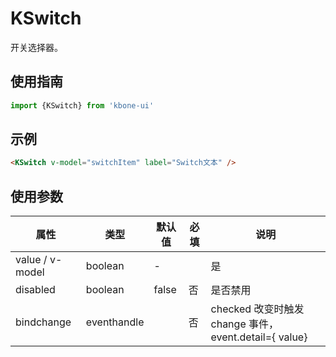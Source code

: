 # KSwitch

开关选择器。

## 使用指南

```js
import {KSwitch} from 'kbone-ui'
```

## 示例

```html
<KSwitch v-model="switchItem" label="Switch文本" />
```

## 使用参数

| 属性 | 类型 | 默认值 | 必填 | 说明 | 
| ---- | ---- | ------ | -------- | ---- | 
| value / v-model | boolean | - | | 是 | 是否选中 |
| disabled | boolean | false | 否 | 是否禁用 |
| bindchange | eventhandle |  | 否 | checked 改变时触发 change 事件，event.detail={ value} |

